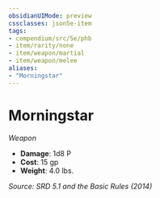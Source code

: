 ```yaml
---
obsidianUIMode: preview
cssclasses: json5e-item
tags:
- compendium/src/5e/phb
- item/rarity/none
- item/weapon/martial
- item/weapon/melee
aliases: 
- "Morningstar"
---
```

# Morningstar
*Weapon*  

- **Damage**: 1d8 P
- **Cost**: 15 gp
- **Weight**: 4.0 lbs.

*Source: SRD 5.1 and the Basic Rules (2014)*